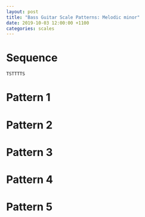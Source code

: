 ```yaml
---
layout: post
title: "Bass Guitar Scale Patterns: Melodic minor"
date: 2019-10-03 12:00:00 +1100
categories: scales
---
```


<link rel="stylesheet" href="/assets/css/fretboard.css">

<script
  src="https://code.jquery.com/jquery-1.11.2.min.js"
  integrity="sha256-Ls0pXSlb7AYs7evhd+VLnWsZ/AqEHcXBeMZUycz/CcA="
  crossorigin="anonymous"></script>

<script type="application/javascript" src="/assets/js/fretboard.js"></script>

<script type="application/javascript">
  var bass = [{
    letter: "G",
    octave: 3
  }, {
    letter: "D",
    octave: 3
  }, {
    letter: "A",
    octave: 2
  }, {
    letter: "E",
    octave: 2
  }];

  var opts = {
    tuning: bass,
    numFrets: 18,
    isChordMode: false,
    noteClickingDisabled: true,
    noteMode: "letter",
    // Force Eb enharmonic
    noteLetters: ["C", "C#/Db", "D", "Eb", "E", "F", "F#/Gb", "G", "Ab/G#", "A", "A#/Bb", "B"]
  };
</script>

# Sequence

`TSTTTTS`

# Pattern 1

<div id="patt1"></div>

<script type="application/javascript">
(function($) {

  $("#patt1").fretboard(opts);
  var api = $("#patt1").data('api');

  var patt1Notes = [{
    string: {
      letter: "E",
      octave: 2
    },
    notes: [
      {
        fret: 1,
        cssClass: "grey"
      },
      {
        fret: 3,
        cssClass: "grey"
      },
      {
        fret: 5,
        cssClass: "grey"
      }
    ],
  },
  {
    string: {
      letter: "A",
      octave: 2
    },
    notes: [
      {
        fret: 2,
        cssClass: "grey"
      },
      {
        fret: 3,
        cssClass: "blue"
      },
      {
        fret: 5,
        cssClass: "grey"
      }
    ],
  },
  {
    string: {
      letter: "D",
      octave: 3
    },
    notes: [
      {
        fret: 1,
        cssClass: "grey"
      },
      {
          fret: 3,
          cssClass: "grey"
      },
      {
          fret: 5,
          cssClass: "grey"
      }
    ],
  },
  {
    string: {
      letter: "G",
      octave: 3
    },
    notes: [
      {
        fret: 2,
        cssClass: "grey"
      },
      {
        fret: 4,
        cssClass: "grey"
      },
      {
        fret: 5,
        cssClass: "blue"
      }
    ],
  }];

  api.setClickedNotes(patt1Notes);
})(jQuery);
</script>

# Pattern 2

<div id="patt2"></div>

<script type="application/javascript">
(function($) {

  $("#patt2").fretboard(opts);
  var api = $("#patt2").data('api');

  var patt2Notes = [{
    string: {
      letter: "E",
      octave: 2
    },
    notes: [
      {
        fret: 3,
        cssClass: "grey"
      },
      {
            fret: 5,
            cssClass: "grey"
      },
      {
        fret: 7,
        cssClass: "grey"
      }
    ],
  },
  {
    string: {
      letter: "A",
      octave: 2
    },
    notes: [
      {
        fret: 3,
        cssClass: "blue"
      },
      {
        fret: 5,
        cssClass: "grey"
      },
      {
        fret: 6,
        cssClass: "grey"
      }
    ],
  },
  {
    string: {
      letter: "D",
      octave: 3
    },
    notes: [{
        fret: 3,
        cssClass: "grey"
      },
      {
        fret: 5,
        cssClass: "grey"
      },
      {
        fret: 7,
        cssClass: "grey"
      }
    ],
  },
  {
    string: {
      letter: "G",
      octave: 3
    },
    notes: [
      {
        fret: 4,
        cssClass: "grey"
      },
      {
        fret: 5,
        cssClass: "blue"
      },
      {
        fret: 7,
        cssClass: "grey"
      }
    ],
  }];

  api.setClickedNotes(patt2Notes);
})(jQuery);
</script>

# Pattern 3

<div id="patt3"></div>

<script type="application/javascript">
(function($) {

  $("#patt3").fretboard(opts);
  var api = $("#patt3").data('api');

  var patt3Notes = [{
    string: {
      letter: "E",
      octave: 2
    },
    notes: [
      {
        fret: 5,
        cssClass: "grey"
      },
      {
        fret: 7,
        cssClass: "grey"
      },
      {
        fret: 8,
        cssClass: "blue"
      }
    ],
  },
  {
    string: {
      letter: "A",
      octave: 2
    },
    notes: [
      {
        fret: 5,
        cssClass: "grey"
      },
      {
        fret: 6,
        cssClass: "grey"
      },
      {
        fret: 8,
        cssClass: "grey"
      }
    ],
  },
  {
    string: {
      letter: "D",
      octave: 3
    },
    notes: [
      {
        fret: 5,
        cssClass: "grey"
      },
      {
        fret: 7,
        cssClass: "grey"
      },
      {
        fret: 9,
        cssClass: "grey"
      }
    ],
  },
  {
    string: {
      letter: "G",
      octave: 3
    },
    notes: [
      {
        fret: 5,
        cssClass: "blue"
      },
      {
        fret: 7,
        cssClass: "grey"
      },
      {
        fret: 8,
        cssClass: "grey"
      }
    ],
  }];

  api.setClickedNotes(patt3Notes);
})(jQuery);
</script>

# Pattern 4

<div id="patt4"></div>

<script type="application/javascript">
(function($) {

  $("#patt4").fretboard(opts);
  var api = $("#patt4").data('api');

  var patt4Notes = [{
    string: {
      letter: "E",
      octave: 2
    },
    notes: [
      {
        fret: 8,
        cssClass: "blue"
      },
      {
        fret: 10,
        cssClass: "grey"
      },
      {
        fret: 11,
        cssClass: "grey"
      }
    ],
  },
  {
    string: {
      letter: "A",
      octave: 2
    },
    notes: [
      {
        fret: 8,
        cssClass: "grey"
      },
      {
        fret: 10,
        cssClass: "grey"
      },
      {
        fret: 12,
        cssClass: "grey"
      }
    ],
  },
  {
    string: {
      letter: "G",
      octave: 3
    },
    notes: [
      {
        fret: 8,
        cssClass: "grey"
      },
      {
        fret: 10,
        cssClass: "grey"
      },
      {
        fret: 12,
        cssClass: "grey"
      }
    ],
  }];

  api.setClickedNotes(patt4Notes);
})(jQuery);
</script>

# Pattern 5

<div id="patt5"></div>

<script type="application/javascript">
(function($) {

  $("#patt5").fretboard(opts);
  var api = $("#patt5").data('api');

  var patt5Notes = [{
    string: {
      letter: "E",
      octave: 2
    },
    notes: [{
      fret: 10,
      cssClass: "grey"
  },
  {
      fret: 11,
      cssClass: "grey"
  },
  {
      fret: 13,
      cssClass: "grey"
  }],
  },
  {
    string: {
      letter: "A",
      octave: 2
    },
    notes: [{
      fret: 10,
      cssClass: "grey"
  },
  {
      fret: 12,
      cssClass: "grey"
  },
  {
      fret: 14,
      cssClass: "grey"
  }],
  },
  {
    string: {
      letter: "D",
      octave: 3
    },
    notes: [{
      fret: 10,
      cssClass: "blue"
  },
  {
      fret: 12,
      cssClass: "grey"
  },
  {
      fret: 13,
      cssClass: "grey"
  }],
  },
  {
    string: {
      letter: "G",
      octave: 3
    },
    notes: [{
      fret: 10,
      cssClass: "grey"
  },
  {
      fret: 12,
      cssClass: "grey"
  },
  {
      fret: 14,
      cssClass: "grey"
  }],
  }];

  api.setClickedNotes(patt5Notes);
})(jQuery);
</script>
